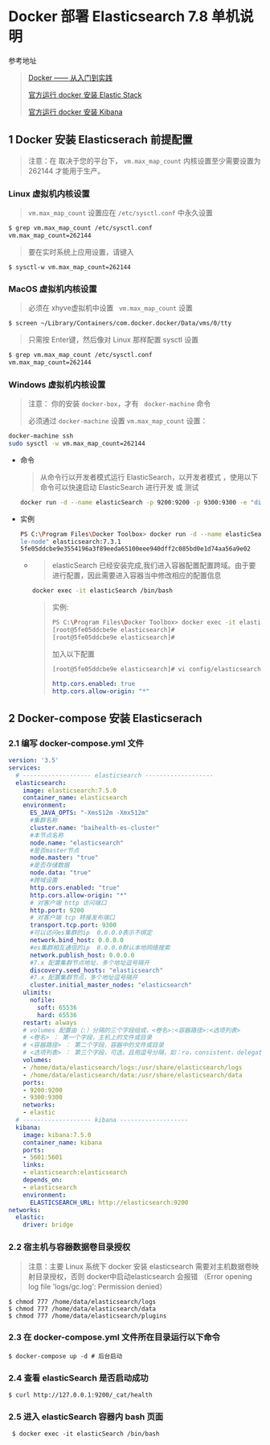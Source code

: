 # Docker 部署 Elasticsearch 7.8 单机说明

参考地址

  > [Docker —— 从入门到实践](https://yeasy.gitbook.io/docker_practice/)
  >
  > [官方运行 docker 安装 Elastic Stack](https://www.elastic.co/guide/en/elastic-stack-get-started/current/get-started-docker.html)
  >
  > [官方运行 docker 安装 Kibana](https://www.elastic.co/guide/en/kibana/7.3/docker.html#docker)

## 1 Docker 安装 Elasticserach 前提配置

> 注意：在 取决于您的平台下， `vm.max_map_count` 内核设置至少需要设置为 262144 才能用于生产。

### Linux 虚拟机内核设置

>`vm.max_map_count` 设置应在 `/etc/sysctl.conf` 中永久设置

```bash
$ grep vm.max_map_count /etc/sysctl.conf
vm.max_map_count=262144
```

> 要在实时系统上应用设置，请键入

```shell
$ sysctl-w vm.max_map_count=262144
```

### MacOS  虚拟机内核设置

>必须在 xhyve虚拟机中设置 ` vm.max_map_count` 设置

```bash
$ screen ~/Library/Containers/com.docker.docker/Data/vms/0/tty
```

> 只需按 Enter键，然后像对 Linux 那样配置 sysctl 设置

```bash
$ grep vm.max_map_count /etc/sysctl.conf
vm.max_map_count=262144
```

### Windows 虚拟机内核设置

> 注意： 你的安装 `docker-box`，才有 ` docker-machine` 命令
>
> 必须通过 `docker-machine` 设置 `vm.max_map_count` 设置：

```bash
docker-machine ssh
sudo sysctl -w vm.max_map_count=262144
```

* 命令

  > 从命令行以开发者模式运行 ElasticSearch，以开发者模式 ，使用以下命令可以快速启动 ElasticSearch 进行开发 或 测试

  ```bash
  docker run -d --name elasticSearch -p 9200:9200 -p 9300:9300 -e "discovery.type=single-node" elasticsearch:7.3.1
  ```

* 实例

  ```bash
  PS C:\Program Files\Docker Toolbox> docker run -d --name elasticSearch -p 9200:9200 -p 9300:9300 -e "discovery.type=sing
  le-node" elasticsearch:7.3.1
  5fe05ddcbe9e3554196a3f89eeda65100eee940dff2c085bd0e1d74aa56a9e02
  ```

  * > elasticSearch 已经安装完成,我们进入容器配置配置跨域。由于要进行配置，因此需要进入容器当中修改相应的配置信息

      ```bash
      docker exec -it elasticSearch /bin/bash 
      ```

      > 实例:
      >
      > ```bash
      > PS C:\Program Files\Docker Toolbox> docker exec -it elasticSearch /bin/bash
      > [root@5fe05ddcbe9e elasticsearch]#
      > [root@5fe05ddcbe9e elasticsearch]#
      > ```
      >
      > 加入以下配置
      >
      > ```bash
      > [root@5fe05ddcbe9e elasticsearch]# vi config/elasticsearch.yml
      > ```
      >
      > ```yaml
      > http.cors.enabled: true 
      > http.cors.allow-origin: "*"
      > ```



## 2 Docker-compose 安装 Elasticserach

### 2.1 编写 docker-compose.yml 文件

```yaml
version: '3.5'
services:
  # ------------------- elasticsearch -------------------
  elasticsearch:
    image: elasticsearch:7.5.0
    container_name: elasticsearch
    environment:
      ES_JAVA_OPTS: "-Xms512m -Xmx512m"
      #集群名称
      cluster.name: "baihealth-es-cluster"
      #本节点名称
      node.name: "elasticsearch"
      #是否master节点
      node.master: "true"
      #是否存储数据
      node.data: "true"
      #跨域设置
      http.cors.enabled: "true"
      http.cors.allow-origin: "*"
      # 对客户端 http 访问端口
      http.port: 9200
      # 对客户端 tcp 转接发布端口
      transport.tcp.port: 9300
      #可以访问es集群的ip  0.0.0.0表示不绑定
      network.bind_host: 0.0.0.0
      #es集群相互通信的ip  0.0.0.0默认本地网络搜索
      network.publish_host: 0.0.0.0
      #7.x 配置集群节点地址，多个地址逗号隔开
      discovery.seed_hosts: "elasticsearch"
      #7.x 配置集群节点，多个地址逗号隔开
      cluster.initial_master_nodes: "elasticsearch"
    ulimits:
      nofile:
        soft: 65536
        hard: 65536
    restart: always
    # volumes 配置由（:）分隔的三个字段组成，<卷名>:<容器路径>:<选项列表>
    # <卷名> ： 第一个字段，主机上的文件或目录
    # <容器路径> ： 第二个字段，容器中的文件或目录
    # <选项列表> ： 第三个字段，可选，且用逗号分隔，如：ro，consistent，delegated，cached，z 和 Z
    volumes:
    - /home/data/elasticsearch/logs:/usr/share/elasticsearch/logs
    - /home/data/elasticsearch/data:/usr/share/elasticsearch/data
    ports:
    - 9200:9200
    - 9300:9300
    networks:
    - elastic
  # ------------------- kibana -------------------
  kibana:
    image: kibana:7.5.0
    container_name: kibana
    ports:
    - 5601:5601
    links:
    - elasticsearch:elasticsearch
    depends_on:
    - elasticsearch
    environment:
      ELASTICSEARCH_URL: http://elasticsearch:9200
networks:
  elastic:
    driver: bridge

```

### 2.2 宿主机与容器数据卷目录授权

> 注意：主要 Linux 系统下 docker 安装 elasticsearch 需要对主机数据卷映射目录授权，否则 docker中启动elasticsearch 会报错 （Error opening log file 'logs/gc.log': Permission denied）

```shell
$ chmod 777 /home/data/elasticsearch/logs
$ chmod 777 /home/data/elasticsearch/data
$ chmod 777 /home/data/elasticsearch/plugins
```

### 2.3 在 docker-compose.yml 文件所在目录运行以下命令

```shell
$ docker-compose up -d # 后台启动
```

### 2.4 查看 elasticSearch 是否启动成功

```shell
$ curl http://127.0.0.1:9200/_cat/health
```

### 2.5 进入 elasticSearch 容器内 bash 页面

```shell
 $ docker exec -it elasticSearch /bin/bash 
```



